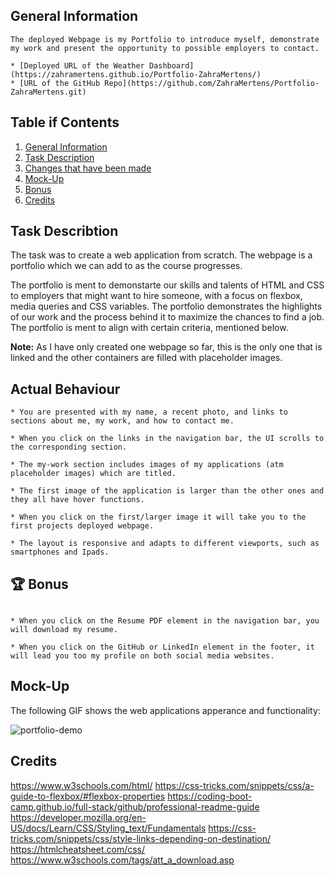 ## General Information

```
The deployed Webpage is my Portfolio to introduce myself, demonstrate my work and present the opportunity to possible employers to contact.

* [Deployed URL of the Weather Dashboard](https://zahramertens.github.io/Portfolio-ZahraMertens/)
* [URL of the GitHub Repo](https://github.com/ZahraMertens/Portfolio-ZahraMertens.git)
```

## Table if Contents
1. [General Information](#general-informaion)
2. [Task Description](#task-description)
3. [Changes that have been made](#changes-that-have-been-made)
4. [Mock-Up](#mock-up)
5. [Bonus](#bonus)
6. [Credits](#credits)


## Task Describtion

The task was to create a web application from scratch. The webpage is a portfolio which we can add to as the course progresses.

The portfolio is ment to demonstarte our skills and talents of HTML and CSS to employers that might want to hire someone, with a focus on flexbox, media queries and CSS variables. The portfolio demonstrates the highlights of our work and the process behind it to maximize the chances to find a job. The portfolio is ment to align with certain criteria, mentioned below.

**Note:** As I have only created one webpage so far, this is the only one that is linked and the other containers are filled with placeholder images.

## Actual Behaviour

```
* You are presented with my name, a recent photo, and links to sections about me, my work, and how to contact me.

* When you click on the links in the navigation bar, the UI scrolls to the corresponding section.

* The my-work section includes images of my applications (atm placeholder images) which are titled.

* The first image of the application is larger than the other ones and they all have hover functions.

* When you click on the first/larger image it will take you to the first projects deployed webpage.

* The layout is responsive and adapts to different viewports, such as smartphones and Ipads.
```

## 🏆 Bonus
```

* When you click on the Resume PDF element in the navigation bar, you will download my resume.

* When you click on the GitHub or LinkedIn element in the footer, it will lead you too my profile on both social media websites.
```

## Mock-Up

The following GIF shows the web applications apperance and functionality:

![portfolio-demo](./Assets/images/portfolio.gif)

## Credits

https://www.w3schools.com/html/
https://css-tricks.com/snippets/css/a-guide-to-flexbox/#flexbox-properties
https://coding-boot-camp.github.io/full-stack/github/professional-readme-guide
https://developer.mozilla.org/en-US/docs/Learn/CSS/Styling_text/Fundamentals
https://css-tricks.com/snippets/css/style-links-depending-on-destination/
https://htmlcheatsheet.com/css/
https://www.w3schools.com/tags/att_a_download.asp